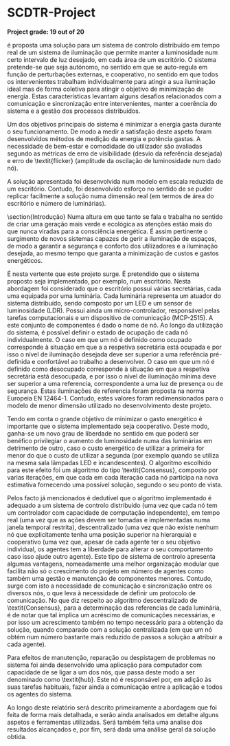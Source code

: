 # SCDTR-Project

**Project grade: 19 out of 20**

 é proposta uma solução para um sistema de controlo distribuído em tempo real de um sistema de iluminação que permite manter a luminosidade num certo intervalo de luz desejado, em cada área de um escritório. O sistema pretende-se que seja autónomo, no sentido em que se auto-regula em função de perturbações externas, e cooperativo, no sentido em que todos os intervenientes trabalham individualmente para atingir a sua iluminação ideal mas de forma coletiva para atingir o objetivo de minimização de energia. Estas características levantam alguns desafios relacionados com a comunicação e sincronização entre intervenientes, manter a coerência do sistema e a gestão dos processos distribuídos.

Um dos objetivos principais do sistema é minimizar a energia gasta durante o seu funcionamento. De modo a medir a satisfação deste aspeto foram desenvolvidos métodos de medição da energia e potência gastas. A necessidade de bem-estar e comodidade do utilizador são avaliadas segundo as métricas de erro de visibilidade (desvio da referência desejada) e erro de \textit{flicker} (amplitude da oscilação de luminosidade num dado nó).

A solução apresentada foi desenvolvida num modelo em escala reduzida de um escritório. Contudo, foi desenvolvido esforço no sentido de se puder replicar facilmente a solução numa dimensão real (em termos de área do escritório e número de luminárias).


\section{Introdução}
Numa altura em que tanto se fala e trabalha no sentido de criar uma geração mais verde e ecológica as atenções estão mais do que nunca viradas para a consciência energética. É assim pertinente o surgimento de novos sistemas capazes de gerir a iluminação de espaços, de modo a garantir a segurança e conforto dos utilizadores e a iluminação desejada, ao mesmo tempo que garanta a minimização de custos e gastos energéticos. 

É nesta vertente que este projeto surge. É pretendido que o sistema proposto seja implementado, por exemplo, num escritório. Nesta abordagem foi considerado que o escritório possui várias secretárias, cada uma equipada por uma luminária. Cada luminária representa um atuador do sistema distribuído, sendo composto por um LED e um sensor de luminosidade (LDR). Possui ainda um micro-controlador, responsável pelas tarefas computacionais e um dispositivo de comunicação (MCP-2515). A este conjunto de componentes é dado o nome de nó. Ao longo da utilização do sistema, é possível definir o estado de ocupação de cada nó individualmente. O caso em que um nó é definido como ocupado corresponde à situação em que a a respetiva secretária está ocupada e por isso o nível de iluminação desejada deve ser superior a uma referência pré-definida e confortável ao trabalho a desenvolver. O caso em que um nó é definido como desocupado corresponde à situação em que a respetiva secretária está desocupada, e por isso o nível de iluminação mínima deve ser superior a uma referencia, correspondente a uma luz de presença ou de segurança. Estas iluminações de referencia foram proposta na norma Europeia EN 12464-1. Contudo, estes valores foram redimensionados para o modelo de menor dimensão utilizado no desenvolvimento deste projeto.

Tendo em conta o grande objetivo de minimizar o gasto energético é importante que o sistema implementado seja cooperativo. Deste modo, ganha-se um novo grau de liberdade no sentido em que poderá ser benéfico privilegiar o aumento de luminosidade numa das luminárias em detrimento de outro, caso o custo energético de utilizar a primeira for menor do que o custo de utilizar a segunda (por exemplo quando se utiliza na mesma sala lâmpadas LED e incandescentes). O algoritmo escolhido para este efeito foi um algoritmo do tipo \textit{Consensus}, composto por varias iterações, em que cada em cada iteração cada nó participa na nova estimativa fornecendo uma possível solução, segundo o seu ponto de vista.

Pelos facto já mencionados é dedutível que o algoritmo implementado é adequado a um sistema de controlo distribuído (uma vez que cada nó tem um controlador com capacidade de computação independente), em tempo real (uma vez que as ações  devem ser tomadas e implementadas numa janela temporal restrita), descentralizado (uma vez que não existe nenhum nó que explicitamente tenha uma posição superior na hierarquia) e cooperativo (uma vez que, apesar de cada agente ter o seu objetivo individual, os agentes tem a liberdade para alterar o seu comportamento caso isso ajude outro agente). Este tipo de sistema de controlo apresenta algumas vantagens, nomeadamente uma melhor organização modular que facilita não só o crescimento do projeto em número de agentes como também uma gestão e manutenção de componentes menores. Contudo, surge com isto a necessidade de comunicação e sincronização entre os diversos nós, o que leva à necessidade de definir um protocolo de comunicação. No que diz respeito ao algoritmo descentralizado de \textit{Consensus}, para a determinação das referencias de cada luminária, é de notar que tal implica um acréscimo de comunicações necessárias, e por isso um acrescimento também no tempo necessário para a obtenção da solução, quando comparado com a solução centralizada (em que um nó obtém num número bastante mais reduzido de passos a solução a atribuir a cada agente).

Para efeitos de manutenção, reparação ou despistagem de problemas no sistema foi ainda desenvolvido uma aplicação para computador com capacidade de se ligar a um dos nós, que passa deste modo a ser denominado como \textit{hub}. Este nó é responsável por, em adição às suas tarefas habituais, fazer ainda a comunicação entre a aplicação e todos os agentes do sistema.

Ao longo deste relatório será descrito primeiramente a abordagem que foi feita de forma mais detalhada, e serão ainda analisados em detalhe alguns aspetos e ferramentas utilizadas. Será também feita uma analise dos resultados alcançados e, por fim, será dada uma análise geral da solução obtida.
